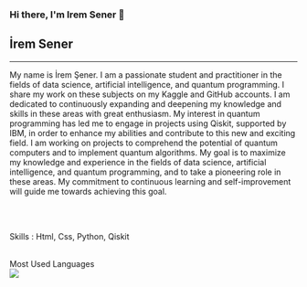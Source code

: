### Hi there, I'm Irem Sener 👋

## İrem Sener
<hr>
My name is İrem Şener. I am a passionate student and practitioner in the fields of data science, artificial intelligence, and quantum programming. I share my work on these subjects on my Kaggle and GitHub accounts. I am dedicated to continuously expanding and deepening my knowledge and skills in these areas with great enthusiasm. My interest in quantum programming has led me to engage in projects using Qiskit, supported by IBM, in order to enhance
my abilities and contribute to this new and exciting field. I am working on projects to comprehend the potential of quantum computers and to implement quantum algorithms. My goal is to maximize my knowledge and experience in the fields of data science, artificial intelligence, and quantum programming, and to take a pioneering role in these areas. My commitment to continuous learning and self-improvement
will guide me towards achieving this goal.



 
<br><br>

  
  Skills : Html, Css, Python, Qiskit
  
  <br>
  
  <summary>Most Used Languages</summary>
  <img src="https://github-readme-stats.vercel.app/api/top-langs/?username=iremsener&layout=compact">
  
  



<!--
**iremsener/iremsener** is a ✨ _special_ ✨ repository because its `README.md` (this file) appears on your GitHub profile.

Here are some ideas to get you started:

- 🔭 I’m currently working on ...
- 🌱 I’m currently learning ...
- 👯 I’m looking to collaborate on ...
- 🤔 I’m looking for help with ...
- 💬 Ask me about ...
- 📫 How to reach me: ...
- 😄 Pronouns: ...
- ⚡ Fun fact: ...
-->
